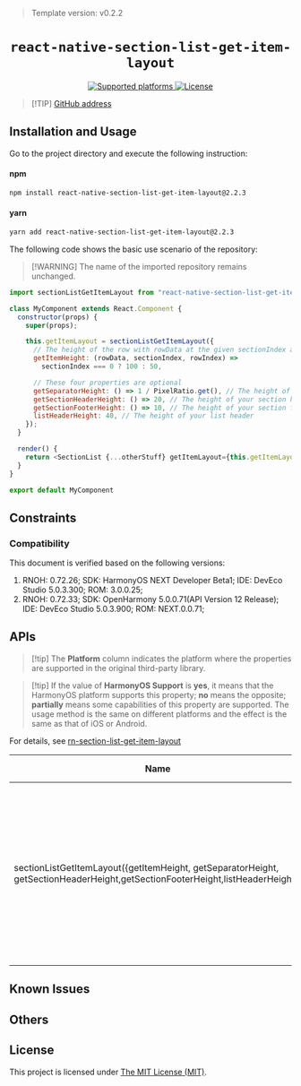 > Template version: v0.2.2

<p align="center">
  <h1 align="center"> <code>react-native-section-list-get-item-layout</code> </h1>
</p>
<p align="center">
    <a href="https://github.com/jsoendermann/rn-section-list-get-item-layout">
        <img src="https://img.shields.io/badge/platforms-android%20%7C%20ios%20%7C%20windows%20%7C%20macos%20%7C%20harmony%20-lightgrey.svg" alt="Supported platforms" />
    </a>
    <a href="https://github.com/jsoendermann/rn-section-list-get-item-layout/blob/master/README.md">
        <img src="https://img.shields.io/badge/license-Apache%202.0-blue.svg" alt="License" />
    </a>
</p>


> [!TIP] [GitHub address](https://github.com/jsoendermann/rn-section-list-get-item-layout)

## Installation and Usage

Go to the project directory and execute the following instruction:

<!-- tabs:start --> 

#### **npm**

```bash
npm install react-native-section-list-get-item-layout@2.2.3
```

#### **yarn**

```bash
yarn add react-native-section-list-get-item-layout@2.2.3
```

<!-- tabs:end -->

The following code shows the basic use scenario of the repository:

> [!WARNING] The name of the imported repository remains unchanged.

```js
import sectionListGetItemLayout from "react-native-section-list-get-item-layout";

class MyComponent extends React.Component {
  constructor(props) {
    super(props);

    this.getItemLayout = sectionListGetItemLayout({
      // The height of the row with rowData at the given sectionIndex and rowIndex
      getItemHeight: (rowData, sectionIndex, rowIndex) =>
        sectionIndex === 0 ? 100 : 50,

      // These four properties are optional
      getSeparatorHeight: () => 1 / PixelRatio.get(), // The height of your separators
      getSectionHeaderHeight: () => 20, // The height of your section headers
      getSectionFooterHeight: () => 10, // The height of your section footers
      listHeaderHeight: 40, // The height of your list header
    });
  }

  render() {
    return <SectionList {...otherStuff} getItemLayout={this.getItemLayout} />;
  }
}

export default MyComponent
```

## Constraints

### Compatibility

This document is verified based on the following versions:

1. RNOH: 0.72.26; SDK: HarmonyOS NEXT Developer Beta1; IDE: DevEco Studio 5.0.3.300; ROM: 3.0.0.25;
2. RNOH: 0.72.33; SDK: OpenHarmony 5.0.0.71(API Version 12 Release); IDE: DevEco Studio 5.0.3.900; ROM: NEXT.0.0.71;

## APIs

> [!tip] The **Platform** column indicates the platform where the properties are supported in the original third-party library.

> [!tip] If the value of **HarmonyOS Support** is **yes**, it means that the HarmonyOS platform supports this property; **no** means the opposite; **partially** means some capabilities of this property are supported. The usage method is the same on different platforms and the effect is the same as that of iOS or Android.

For details, see [rn-section-list-get-item-layout](https://github.com/jsoendermann/rn-section-list-get-item-layout)

| Name                                                         | Description                                                  | Type     | Required | Platform | HarmonyOS Support |
| ------------------------------------------------------------ | ------------------------------------------------------------ | -------- | -------- | -------- | ----------------- |
| sectionListGetItemLayout({getItemHeight, getSeparatorHeight, getSectionHeaderHeight,getSectionFooterHeight,listHeaderHeight}) | This package provides a function that helps you construct the getItemLayout function for your SectionLists. For an explanation of why this exists, see this post. It's meant to be used like this | function | Yes      | All      | Yes               |

## Known Issues

## Others

## License

This project is licensed under [The MIT License (MIT)](https://github.com/jsoendermann/rn-section-list-get-item-layout/blob/master/LICENSE).
